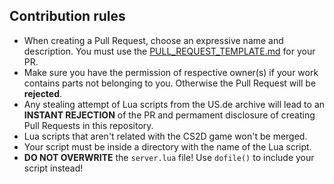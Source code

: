 ## Contribution rules
- When creating a Pull Request, choose an expressive name and description. You must use the [PULL_REQUEST_TEMPLATE.md](https://github.com/Fraizeraust/CS2D-Lua-Archive/blob/master/PULL_REQUEST_TEMPLATE.md) for your PR.
- Make sure you have the permission of respective owner(s) if your work contains parts not belonging to you. Otherwise the Pull Request will be **rejected**.
- Any stealing attempt of Lua scripts from the US.de archive will lead to an __**INSTANT REJECTION**__ of the PR and permament disclosure of creating Pull Requests in this repository.
- Lua scripts that aren't related with the CS2D game won't be merged.
- Your script must be inside a directory with the name of the Lua script.
- __**DO NOT OVERWRITE**__ the `server.lua` file! Use `dofile()` to include your script instead!
